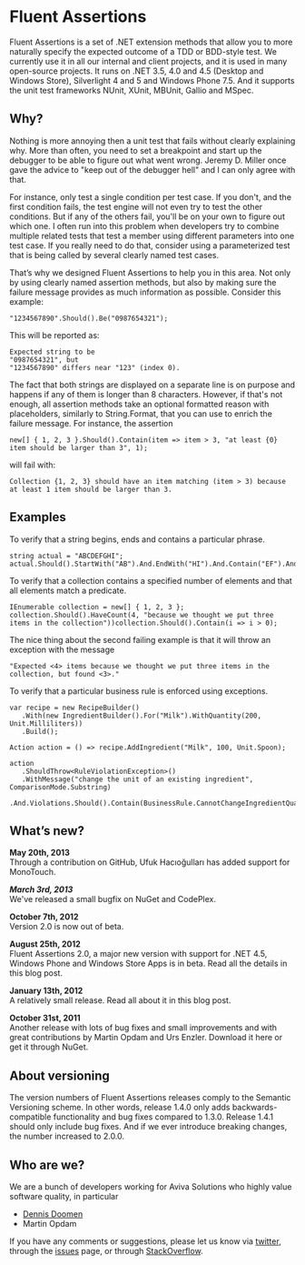 Fluent Assertions
================

Fluent Assertions is a set of .NET extension methods that allow you to more naturally specify the expected outcome of a TDD or BDD-style test. We currently use it in all our internal and client projects, and it is used in many open-source projects. It runs on .NET 3.5, 4.0 and 4.5 (Desktop and Windows Store), Silverlight 4 and 5 and Windows Phone 7.5. And it supports the unit test frameworks NUnit, XUnit, MBUnit, Gallio and MSpec.

Why?
----
Nothing is more annoying then a unit test that fails without clearly explaining why. More than often, you need to set a breakpoint and start up the debugger to be able to figure out what went wrong. Jeremy D. Miller once gave the advice to "keep out of the debugger hell" and I can only agree with that.

For instance, only test a single condition per test case. If you don't, and the first condition fails, the test engine will not even try to test the other conditions. But if any of the others fail, you'll be on your own to figure out which one. I often run into this problem when developers try to combine multiple related tests that test a member using different parameters into one test case. If you really need to do that, consider using a parameterized test that is being called by several clearly named test cases.

That’s why we designed Fluent Assertions to help you in this area. Not only by using clearly named assertion methods, but also by making sure the failure message provides as much information as possible. Consider this example:

    "1234567890".Should().Be("0987654321");

This will be reported as: 
    
	Expected string to be
	"0987654321", but
	"1234567890" differs near "123" (index 0).

The fact that both strings are displayed on a separate line is on purpose and happens if any of them is longer than 8 characters. However, if that's not enough, all assertion methods take an optional formatted reason with placeholders, similarly to String.Format, that you can use to enrich the failure message. For instance, the assertion

	new[] { 1, 2, 3 }.Should().Contain(item => item > 3, "at least {0} item should be larger than 3", 1);

will fail with: 

	Collection {1, 2, 3} should have an item matching (item > 3) because at least 1 item should be larger than 3.

Examples
--------
To verify that a string begins, ends and contains a particular phrase.

	string actual = "ABCDEFGHI";
	actual.Should().StartWith("AB").And.EndWith("HI").And.Contain("EF").And.HaveLength(9);

To verify that a collection contains a specified number of elements and that all elements match a predicate.

	IEnumerable collection = new[] { 1, 2, 3 };
	collection.Should().HaveCount(4, "because we thought we put three items in the collection"))collection.Should().Contain(i => i > 0);

The nice thing about the second failing example is that it will throw an exception with the message 

	"Expected <4> items because we thought we put three items in the collection, but found <3>." 
To verify that a particular business rule is enforced using exceptions.

	var recipe = new RecipeBuilder()
	   .With(new IngredientBuilder().For("Milk").WithQuantity(200, Unit.Milliliters))
	   .Build();
	
	Action action = () => recipe.AddIngredient("Milk", 100, Unit.Spoon);
	
	action
	   .ShouldThrow<RuleViolationException>()
	   .WithMessage("change the unit of an existing ingredient", ComparisonMode.Substring)
	   .And.Violations.Should().Contain(BusinessRule.CannotChangeIngredientQuanity);

What’s new?
-----------

**May 20th, 2013**      
Through a contribution on GitHub, Ufuk Hacıoğulları has added support for MonoTouch.  
 
***March 3rd, 2013***  
We've released a small bugfix on NuGet and CodePlex.
 
**October 7th, 2012**  
Version 2.0 is now out of beta.
 
**August 25th, 2012**  
Fluent Assertions 2.0, a major new version with support for .NET 4.5, Windows Phone and Windows Store Apps is in beta. Read all the details in this blog post.
  
**January 13th, 2012**  
A relatively small release. Read all about it in this blog post.
 
**October 31st, 2011**  
Another release with lots of bug fixes and small improvements and with great contributions by Martin Opdam and Urs Enzler. Download it here or get it through NuGet.
 
About versioning
----------------
The version numbers of Fluent Assertions releases comply to the Semantic Versioning scheme. In other words, release 1.4.0 only adds backwards-compatible functionality and bug fixes compared to 1.3.0. Release 1.4.1 should only include bug fixes. And if we ever introduce breaking changes, the number increased to 2.0.0.

Who are we?
-----------
We are a bunch of developers working for Aviva Solutions who highly value software quality, in particular  
- [Dennis Doomen](https://twitter.com/ddoomen)  
- Martin Opdam 

If you have any comments or suggestions, please let us know via [twitter](https://twitter.com/search?q=fluentassertions&src=typd), through the [issues](https://github.com/dennisdoomen/FluentAssertions/issues) page, or through [StackOverflow](http://stackoverflow.com/questions/tagged/fluent-assertions).

